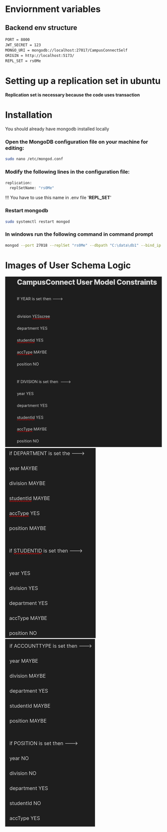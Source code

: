 # Enviornment variables

## Backend env structure

```bash
PORT = 8000
JWT_SECRET = 123
MONGO_URI = mongodb://localhost:27017/CampusConnectSelf
ORIGIN = http://localhost:5173/
REPL_SET = rs0Me
```

# Setting up a replication set in ubuntu

#### Replication set is necessary because the code uses transaction

# Installation

You should already have mongodb installed locally

### Open the MongoDB configuration file on your machine for editing:

```bash
sudo nano /etc/mongod.conf
```

### Modify the following lines in the configuration file:

```bash
replication:
  replSetName: "rs0Me"
```

!!! You have to use this name in .env file '**REPL_SET**'

### Restart mongodb

```bash
sudo systemctl restart mongod
```

### In windows run the following command in command prompt

```bash
mongod --port 27018 --replSet "rs0Me" --dbpath "C:\data\db1" --bind_ip localhost
```

# Images of User Schema Logic

![Getting Started](./readmeImg/CC1.png)
![Getting Started](./readmeImg/CC2.png)
![Getting Started](./readmeImg/CC3.png)
